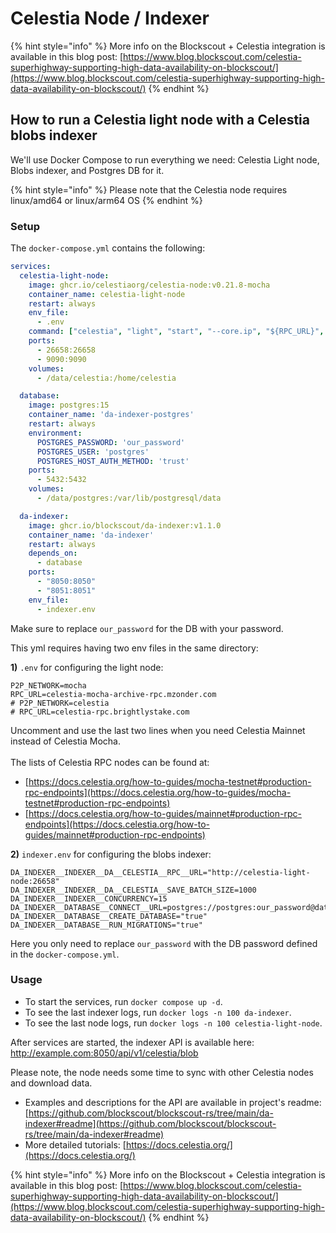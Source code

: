 # Celestia Node / Indexer

{% hint style="info" %}
More info on the Blockscout + Celestia integration is available in this blog post: [https://www.blog.blockscout.com/celestia-superhighway-supporting-high-data-availability-on-blockscout/](https://www.blog.blockscout.com/celestia-superhighway-supporting-high-data-availability-on-blockscout/)
{% endhint %}

## How to run a Celestia light node with a Celestia blobs indexer

We'll use Docker Compose to run everything we need: Celestia Light node, Blobs indexer, and Postgres DB for it.

{% hint style="info" %}
Please note that the Celestia node requires linux/amd64 or linux/arm64 OS
{% endhint %}

### Setup

The `docker-compose.yml` contains the following:

```yml
services:
  celestia-light-node:
    image: ghcr.io/celestiaorg/celestia-node:v0.21.8-mocha
    container_name: celestia-light-node
    restart: always
    env_file:
      - .env
    command: ["celestia", "light", "start", "--core.ip", "${RPC_URL}", "--core.port", "9090", "--p2p.network", "${P2P_NETWORK}", "--rpc.addr", "0.0.0.0", "--rpc.skip-auth", "--gateway", "--gateway.addr", "0.0.0.0"]
    ports:
      - 26658:26658
      - 9090:9090
    volumes:
      - /data/celestia:/home/celestia

  database:
    image: postgres:15
    container_name: 'da-indexer-postgres'
    restart: always
    environment:
      POSTGRES_PASSWORD: 'our_password'
      POSTGRES_USER: 'postgres'
      POSTGRES_HOST_AUTH_METHOD: 'trust'
    ports:
      - 5432:5432
    volumes:
      - /data/postgres:/var/lib/postgresql/data

  da-indexer:
    image: ghcr.io/blockscout/da-indexer:v1.1.0
    container_name: 'da-indexer'
    restart: always
    depends_on:
      - database
    ports:
      - "8050:8050"
      - "8051:8051"
    env_file:
      - indexer.env
```

Make sure to replace `our_password` for the DB with your password.

This yml requires having two env files in the same directory:

**1)** `.env` for configuring the light node:

```
P2P_NETWORK=mocha
RPC_URL=celestia-mocha-archive-rpc.mzonder.com
# P2P_NETWORK=celestia
# RPC_URL=celestia-rpc.brightlystake.com
```

Uncomment and use the last two lines when you need Celestia Mainnet instead of Celestia Mocha. \
\
The lists of Celestia RPC nodes can be found at:

* &#x20;[https://docs.celestia.org/how-to-guides/mocha-testnet#production-rpc-endpoints](https://docs.celestia.org/how-to-guides/mocha-testnet#production-rpc-endpoints)
* &#x20;[https://docs.celestia.org/how-to-guides/mainnet#production-rpc-endpoints](https://docs.celestia.org/how-to-guides/mainnet#production-rpc-endpoints)

**2)** `indexer.env` for configuring the blobs indexer:

```
DA_INDEXER__INDEXER__DA__CELESTIA__RPC__URL="http://celestia-light-node:26658"
DA_INDEXER__INDEXER__DA__CELESTIA__SAVE_BATCH_SIZE=1000
DA_INDEXER__INDEXER__CONCURRENCY=15
DA_INDEXER__DATABASE__CONNECT__URL=postgres://postgres:our_password@database:5432/blockscout
DA_INDEXER__DATABASE__CREATE_DATABASE="true"
DA_INDEXER__DATABASE__RUN_MIGRATIONS="true"
```

Here you only need to replace `our_password` with the DB password defined in the `docker-compose.yml`.

### Usage

* To start the services, run `docker compose up -d`.
* To see the last indexer logs, run `docker logs -n 100 da-indexer`.
* To see the last node logs, run `docker logs -n 100 celestia-light-node`.

After services are started, the indexer API is available here: http://example.com:8050/api/v1/celestia/blob

Please note, the node needs some time to sync with other Celestia nodes and download data.

* Examples and descriptions for the API are available in project's readme: [https://github.com/blockscout/blockscout-rs/tree/main/da-indexer#readme](https://github.com/blockscout/blockscout-rs/tree/main/da-indexer#readme)
* More detailed tutorials: [https://docs.celestia.org/](https://docs.celestia.org/)

{% hint style="info" %}
More info on the Blockscout + Celestia integration is available in this blog post: [https://www.blog.blockscout.com/celestia-superhighway-supporting-high-data-availability-on-blockscout/](https://www.blog.blockscout.com/celestia-superhighway-supporting-high-data-availability-on-blockscout/)
{% endhint %}
